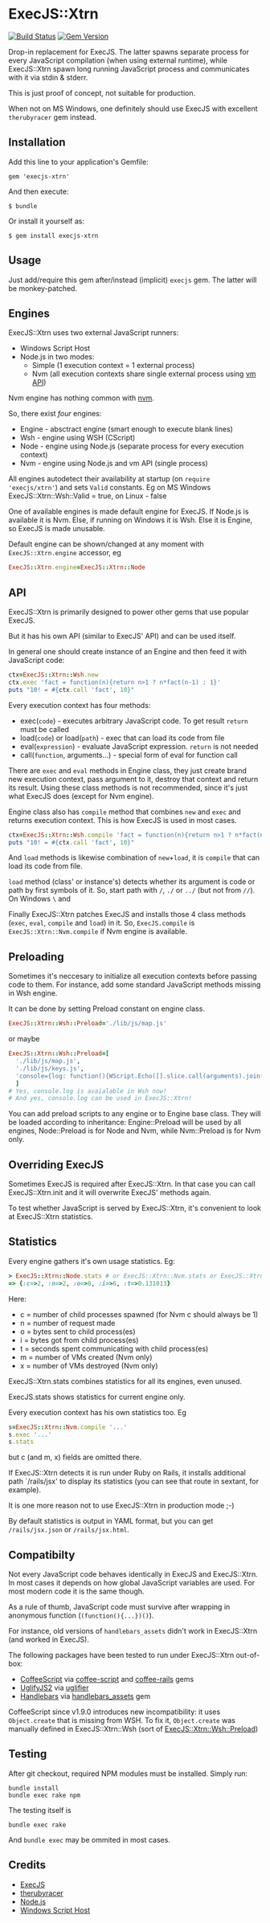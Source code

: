 # ExecJS::Xtrn

[![Build Status](https://travis-ci.org/ukoloff/execjs-xtrn.svg?branch=master)](https://travis-ci.org/ukoloff/execjs-xtrn)
[![Gem Version](https://badge.fury.io/rb/execjs-xtrn.svg)](http://badge.fury.io/rb/execjs-xtrn)

Drop-in replacement for ExecJS. The latter spawns separate process for every JavaScript compilation
(when using external runtime),
while ExecJS::Xtrn spawn long running JavaScript process and communicates with it via stdin & stderr.

This is just proof of concept, not suitable for production.

When not on MS Windows, one definitely should use ExecJS with excellent `therubyracer` gem instead.

## Installation

Add this line to your application's Gemfile:

    gem 'execjs-xtrn'

And then execute:

    $ bundle

Or install it yourself as:

    $ gem install execjs-xtrn

## Usage

Just add/require this gem after/instead (implicit) `execjs` gem.
The latter will be monkey-patched.

## Engines

ExecJS::Xtrn uses two external JavaScript runners:

  * Windows Script Host
  * Node.js in two modes:
    - Simple (1 execution context = 1 external process)
    - Nvm (all execution contexts share single external process using [vm API](http://nodejs.org/api/vm.html))

Nvm engine has nothing common with [nvm](https://github.com/creationix/nvm).

So, there exist *four* engines:

  * Engine - absctract engine (smart enough to execute blank lines)
  * Wsh - engine using WSH (CScript)
  * Node - engine using Node.js (separate process for every execution context)
  * Nvm - engine using Node.js and vm API (single process)

All engines autodetect their availability at startup (on `require 'execjs/xtrn'`) and sets `Valid` constants.
Eg on MS Windows ExecJS::Xtrn::Wsh::Valid = true, on Linux - false

One of available engines is made default engine for ExecJS.
If Node.js is available it is Nvm.
Else, if running on Windows it is Wsh.
Else it is Engine, so ExecJS is made unusable.

Default engine can be shown/changed at any moment with `ExecJS::Xtrn.engine` accessor, eg

```ruby
ExecJS::Xtrn.engine=ExecJS::Xtrn::Node
```

## API

ExecJS::Xtrn is primarily designed to power other gems that use popular ExecJS.

But it has his own API (similar to ExecJS' API) and can be used itself.

In general one should create instance of an Engine and then feed it with JavaScript code:

```ruby
ctx=ExecJS::Xtrn::Wsh.new
ctx.exec 'fact = function(n){return n>1 ? n*fact(n-1) : 1}'
puts "10! = #{ctx.call 'fact', 10}"
```
Every execution context has four methods:
  * exec(`code`) -  executes arbitrary JavaScript code. To get result `return` must be called
  * load(`code`) or load(`path`) - exec that can load its code from file
  * eval(`expression`) - evaluate JavaScript expression. `return` is not needed
  * call(`function`, arguments...) - special form of eval for function call

There are `exec` and `eval` methods in Engine class,
they just create brand new execution context,
pass argument to it, destroy that context and return its result.
Using these class methods is not recommended, since it's just what ExecJS does
(except for Nvm engine).

Engine class also has `compile` method that combines `new` and `exec`
and returns execution context.
This is how ExecJS is used in most cases.

```ruby
ctx=ExecJS::Xtrn::Wsh.compile 'fact = function(n){return n>1 ? n*fact(n-1) : 1}'
puts "10! = #{ctx.call 'fact', 10}"
```
And `load` methods is likewise combination of `new`+`load`,
it is `compile` that can load its code from file.

`load` method (class' or instance's) detects whether its argument
is code or path by first symbols of it. So, start path with `/`, `./`
or `../` (but not from `//`). On Windows `\` and

Finally ExecJS::Xtrn patches ExecJS and installs those 4 class methods
(`exec`, `eval`, `compile` and `load`) in it.
So, `ExecJS.compile` is `ExecJS::Xtrn::Nvm.compile` if Nvm engine is available.

## Preloading

Sometimes it's neccesary to initialize all execution contexts before passing
code to them.
For instance, add some standard JavaScript methods missing in Wsh engine.

It can be done by setting Preload constant on engine class.

```ruby
ExecJS::Xtrn::Wsh::Preload='./lib/js/map.js'
```
or maybe

```ruby
ExecJS::Xtrn::Wsh::Preload=[
  './lib/js/map.js',
  './lib/js/keys.js',
  'console={log: function(){WScript.Echo([].slice.call(arguments).join(" "))}}'
  ]
# Yes, console.log is avaialable in Wsh now!
# And yes, console.log can be used in ExecJS::Xtrn!
```
You can add preload scripts to any engine or to Engine base class.
They will be loaded according to inheritance:
Engine::Preload will be used by all engines,
Node::Preload is for Node and Nvm, while Nvm::Preload is for Nvm only.

## Overriding ExecJS

Sometimes ExecJS is required after ExecJS::Xtrn. In that case you can call ExecJS::Xtrn.init and
it will overwrite ExecJS' methods again.

To test whether JavaScript is served by ExecJS::Xtrn, it's convenient to look at ExecJS::Xtrn statistics.

## Statistics

Every engine gathers it's own usage statistics. Eg:

```ruby
> ExecJS::Xtrn::Node.stats # or ExecJS::Xtrn::Nvm.stats or ExecJS::Xtrn::Wsh.stats
=> {:c=>2, :n=>2, :o=>8, :i=>6, :t=>0.131013}
```
Here:
  * c = number of child processes spawned (for Nvm c should always be 1)
  * n = number of request made
  * o = bytes sent to child process(es)
  * i = bytes got from child process(es)
  * t = seconds spent communicating with child process(es)
  * m = number of VMs created (Nvm only)
  * x = number of VMs destroyed (Nvm only)

ExecJS::Xtrn.stats combines statistics for all its engines, even unused.

ExecJS.stats shows statistics for current engine only.

Every execution context has his own statistics too. Eg

```ruby
s=ExecJS::Xtrn::Nvm.compile '...'
s.exec '...'
s.stats
```
but c (and m, x) fields are omitted there.

If ExecJS::Xtrn detects it is run under Ruby on Rails,
it installs additional path `/rails/jsx' to display its statistics
(you can see that route in sextant, for example).

It is one more reason not to use ExecJS::Xtrn in production mode ;-)

By default statistics is output in YAML format, but you can
get `/rails/jsx.json` or `/rails/jsx.html`.

## Compatibilty

Not every JavaScript code behaves identically in ExecJS and ExecJS::Xtrn. In most cases it depends on how
global JavaScript variables are used. For most modern code it is the same though.

As a rule of thumb, JavaScript code must survive after wrapping in anonymous function (`(function(){...})()`).

For instance, old versions of `handlebars_assets` didn't work
in ExecJS::Xtrn (and worked in ExecJS).

The following packages have been tested to run under ExecJS::Xtrn out-of-box:

  * [CoffeeScript](http://coffeescript.org/) via [coffee-script](https://rubygems.org/gems/coffee-script) and [coffee-rails](https://rubygems.org/gems/coffee-rails) gems
  * [UglifyJS2](https://github.com/mishoo/UglifyJS2) via [uglifier](https://github.com/lautis/uglifier)
  * [Handlebars](http://handlebarsjs.com/) via [handlebars_assets](https://github.com/leshill/handlebars_assets) gem

CoffeeScript since v1.9.0 introduces new incompatibility:
it uses `Object.create` that is missing from WSH.
To fix it, `Object.create` was manually defined in ExecJS::Xtrn::Wsh
(sort of [ExecJS::Xtrn::Wsh::Preload](#preloading))

## Testing

After git checkout, required NPM modules must be installed. Simply run:

```
bundle install
bundle exec rake npm
```

The testing itself is

```
bundle exec rake
```

And `bundle exec` may be ommited in most cases.

## Credits

  * [ExecJS](https://github.com/sstephenson/execjs)
  * [therubyracer](https://github.com/cowboyd/therubyracer)
  * [Node.js](http://nodejs.org/)
  * [Windows Script Host](http://en.wikipedia.org/wiki/Windows_Script_Host)
